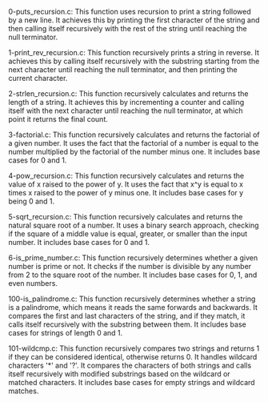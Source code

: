 0-puts_recursion.c: This function uses recursion to print a string followed by a new line.
It achieves this by printing the first character of the string and then calling itself recursively
with the rest of the string until reaching the null terminator.

1-print_rev_recursion.c: This function recursively prints a string in reverse.
It achieves this by calling itself recursively with the substring starting from the next character
until reaching the null terminator, and then printing the current character.

2-strlen_recursion.c: This function recursively calculates and returns the length of a string.
It achieves this by incrementing a counter and calling itself with the next character
until reaching the null terminator, at which point it returns the final count.

3-factorial.c: This function recursively calculates and returns the factorial of a given number.
It uses the fact that the factorial of a number is equal to the number multiplied by the factorial of the number minus one.
It includes base cases for 0 and 1.

4-pow_recursion.c: This function recursively calculates and returns the value of x raised to the power of y.
It uses the fact that x^y is equal to x times x raised to the power of y minus one.
It includes base cases for y being 0 and 1.

5-sqrt_recursion.c: This function recursively calculates and returns the natural square root of a number.
It uses a binary search approach, checking if the square of a middle value is equal, greater,
or smaller than the input number. It includes base cases for 0 and 1.

6-is_prime_number.c: This function recursively determines whether a given number is prime or not.
It checks if the number is divisible by any number from 2 to the square root of the number.
It includes base cases for 0, 1, and even numbers.

100-is_palindrome.c: This function recursively determines whether a string is a palindrome, which means it reads the same forwards and backwards.
It compares the first and last characters of the string, and if they match,
it calls itself recursively with the substring between them. It includes base cases for strings of length 0 and 1.

101-wildcmp.c: This function recursively compares two strings and returns 1 if they can be considered identical, otherwise returns 0.
It handles wildcard characters '*' and '?'. It compares the characters of both strings
and calls itself recursively with modified substrings based on the wildcard or matched characters.
It includes base cases for empty strings and wildcard matches.
